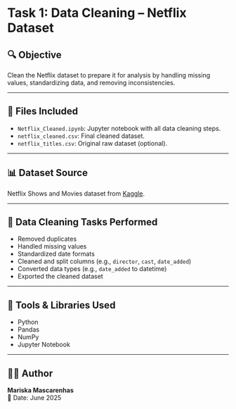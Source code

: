 # Task 1: Data Cleaning – Netflix Dataset

## 🔍 Objective
Clean the Netflix dataset to prepare it for analysis by handling missing values, standardizing data, and removing inconsistencies.

---

## 📁 Files Included
- `Netflix_Cleaned.ipynb`: Jupyter notebook with all data cleaning steps.
- `netflix_cleaned.csv`: Final cleaned dataset.
- `netflix_titles.csv`: Original raw dataset (optional).

---

## 📊 Dataset Source
Netflix Shows and Movies dataset from [Kaggle](https://www.kaggle.com/shivamb/netflix-shows).

---

## 🧹 Data Cleaning Tasks Performed
- Removed duplicates  
- Handled missing values  
- Standardized date formats  
- Cleaned and split columns (e.g., `director`, `cast`, `date_added`)  
- Converted data types (e.g., `date_added` to datetime)  
- Exported the cleaned dataset

---

## 📌 Tools & Libraries Used
- Python  
- Pandas  
- NumPy  
- Jupyter Notebook

---

## 👩‍💻 Author
**Mariska Mascarenhas**  
📅 Date: June 2025  
